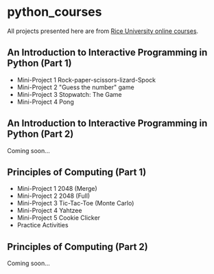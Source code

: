# python_courses

All projects presented here are from [Rice University online courses](https://www.coursera.org/specialization/fundamentalscomputing2/37).

## An Introduction to Interactive Programming in Python (Part 1)
- Mini-Project 1 Rock-paper-scissors-lizard-Spock
- Mini-Project 2 "Guess the number" game
- Mini-Project 3 Stopwatch: The Game
- Mini-Project 4 Pong

## An Introduction to Interactive Programming in Python (Part 2)
Coming soon...


## Principles of Computing (Part 1)
- Mini-Project 1 2048 (Merge)
- Mini-Project 2 2048 (Full)
- Mini-Project 3 Tic-Tac-Toe (Monte Carlo)
- Mini-Project 4 Yahtzee
- Mini-Project 5 Cookie Clicker
- Practice Activities


## Principles of Computing (Part 2)
Coming soon...
